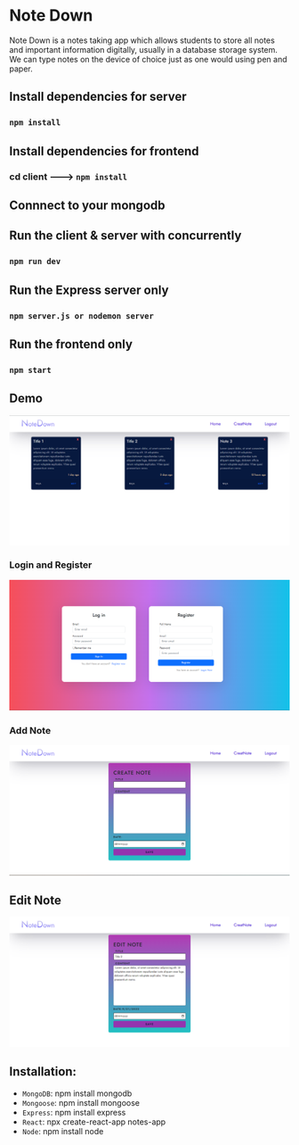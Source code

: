 # Note Down

Note Down is a notes taking app which allows students to store all notes and important information digitally, usually in a database storage system. We can type notes on the device of choice just as one would using pen and paper.

## Install dependencies for server 
### `npm install`

## Install dependencies for frontend
### cd client ---> `npm install`

## Connnect to your mongodb 

## Run the client & server with concurrently
### `npm run dev`

## Run the Express server only
### `npm server.js or nodemon server `

## Run the frontend only
### `npm start`

## Demo

<img src ='https://github.com/abhi1506manu/Notes-App/blob/master/images/Screenshot%20(15).png' alt ='3' class = 'center'>

### Login and Register

<img src ='https://github.com/abhi1506manu/Notes-App/blob/master/images/Screenshot%20(14).png' alt ='2' class = 'center'>

### Add Note

<img src ='https://github.com/abhi1506manu/Notes-App/blob/master/images/Screenshot%20(16).png' alt ='1' class = 'center'>

## Edit Note
<img src ='https://github.com/abhi1506manu/Notes-App/blob/master/images/Screenshot%20(17).png' alt ='1' class = 'center'>

## Installation:

- `MongoDB`: npm install mongodb
- `Mongoose`: npm install mongoose
- `Express`:  npm install express
- `React`: npx  create-react-app notes-app
- `Node`: npm install node
